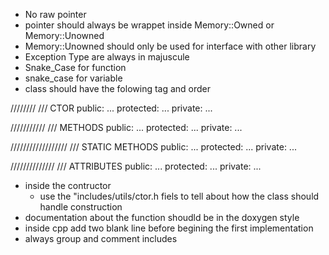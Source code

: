 * No raw pointer
* pointer should always be wrappet inside Memory::Owned or Memory::Unowned
* Memory::Unowned should only be used for interface with other library
* Exception Type are always in majuscule
* Snake_Case for function
* snake_case for variable
* class should have the folowing tag and order


////////
/// CTOR
public:
	...
protected:
	...
private:
	...

///////////
/// METHODS
public:
	...
protected:
	...
private:
	...

//////////////////
/// STATIC METHODS
public:
	...
protected:
	...
private:
	...

//////////////
/// ATTRIBUTES
public:
	...
protected:
	...
private:
	...

 * inside the contructor
   * use the "includes/utils/ctor.h fiels to tell about how the class should handle construction
 * documentation about the function shoudld be in the doxygen style
 * inside cpp add two blank line before begining the first implementation
 * always group and comment includes